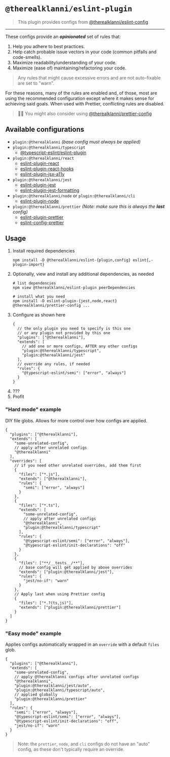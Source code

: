 # `@therealklanni/eslint-plugin`

> This plugin provides configs from
> [@therealklanni/eslint-config](../eslint-config/README.md)

---

These configs provide an _**opinionated**_ set of rules that:

1. Help you adhere to best practices.
1. Help catch probable issue vectors in your code (common pitfalls and
   code-smells).
1. Maximize readability/understanding of your code.
1. Maximize (ease of) maintaining/refactoring your code.

> Any rules that might cause excessive errors and are not auto-fixable are set
> to "warn".

For these reasons, many of the rules are enabled and, of those, most are using
the recommended configuration except where it makes sense for achieving said goals.
When used with Prettier, conflicting rules are disabled.

> 💁‍♂️ You might also consider using
> [@therealklanni/prettier-config](https://github.com/therealklanni/prettier-config)

## Available configurations

- `plugin:@therealklanni` _(base config must always be applied)_
- `plugin:@therealklanni/typescript`
  - [@typescript-eslint/eslint-plugin](https://github.com/typescript-eslint/typescript-eslint)
- `plugin:@therealklanni/react`
  - [eslint-plugin-react](https://github.com/yannickcr/eslint-plugin-react)
  - [eslint-plugin-react-hooks](https://github.com/yannickcr/eslint-plugin-react)
  - [eslint-plugin-jsx-a11y](https://github.com/jsx-eslint/eslint-plugin-jsx-a11y)
- `plugin:@therealklanni/jest`
  - [eslint-plugin-jest](https://github.com/jest-community/eslint-plugin-jest)
  - [eslint-plugin-jest-formatting](https://github.com/dangreenisrael/eslint-plugin-jest-formatting)
- `plugin:@therealklanni/node` or `plugin:@therealklanni/cli`
  - [eslint-plugin-node](https://github.com/mysticatea/eslint-plugin-node)
- `plugin:@therealklanni/prettier` _(Note: make sure this is always the **last**
  config)_
  - [eslint-plugin-prettier](https://github.com/prettier/eslint-plugin-prettier)
  - [eslint-config-prettier](https://github.com/prettier/eslint-config-prettier)

## Usage

1. Install required dependencies
   ```
   npm install -D @therealklanni/eslint-{plugin,config} eslint{,-plugin-import}
   ```
2. Optionally, view and install any additional dependencies, as needed
   ```
   # list dependencies
   npm view @therealklanni/eslint-plugin peerDependencies

   # install what you need
   npm install -D eslint-plugin-{jest,node,react} @therealklanni/prettier-config ...
   ```
3. Configure as shown here
   ```jsonc
   {
     // the only plugin you need to specify is this one
     // or any plugin not provided by this one
     "plugins": ["@therealklanni"],
     "extends": [
       // add one or more configs, AFTER any other configs
       "plugin:@therealklanni/typescript",
       "plugin:@therealklanni/jest"
     ],
     // override any rules, if needed
     "rules": {
       "@typescript-eslint/semi": ["error", "always"]
     }
   }
   ```
4. ???
5. Profit

### "Hard mode" example

DIY file globs. Allows for more control over how configs are applied.

```jsonc
{
  "plugins": ["@therealklanni"],
  "extends": [
    "some-unrelated-config",
    // apply after unrelated configs
    "@therealklanni"
  ],
  "overrides": [
    // if you need other unrelated overrides, add them first
    {
      "files": ["*.js"],
      "extends": ["@therealklanni"],
      "rules": {
        "semi": ["error", "always"]
      }
    },
    {
      "files": ["*.ts"],
      "extends": [
        "some-unrelated-config",
        // apply after unrelated configs
        "@therealklanni",
        "plugin:@therealklanni/typescript"
      ],
      "rules": {
        "@typescript-eslint/semi": ["error", "always"],
        "@typescript-eslint/init-declarations": "off"
      }
    },
    {
      "files": ["**/__tests__/**"],
      // base config will get applied by above overrides
      "extends": ["plugin:@therealklanni/jest"],
      "rules": {
        "jest/no-if": "warn"
      }
    },
    // Apply last when using Prettier config
    {
      "files": ["*.?(ts,js)"],
      "extends": ["plugin:@therealklanni/prettier"]
    }
  ]
}
```

### "Easy mode" example

Applies configs automatically wrapped in an `override` with a default `files`
glob.

```jsonc
{
  "plugins": ["@therealklanni"],
  "extends": [
    "some-unrelated-config",
    // apply @therealklanni configs after unrelated configs
    "@therealklanni",
    "plugin:@therealklanni/jest/auto",
    "plugin:@therealklanni/typescript/auto",
    // applied globally
    "plugin:@therealklanni/prettier"
  ],
  "rules": {
    "semi": ["error", "always"],
    "@typescript-eslint/semi": ["error", "always"],
    "@typescript-eslint/init-declarations": "off",
    "jest/no-if": "warn"
  }
}
```

> Note: the `prettier`, `node`, and `cli` configs do not have an "auto" config,
> as these don't typically require an override.
